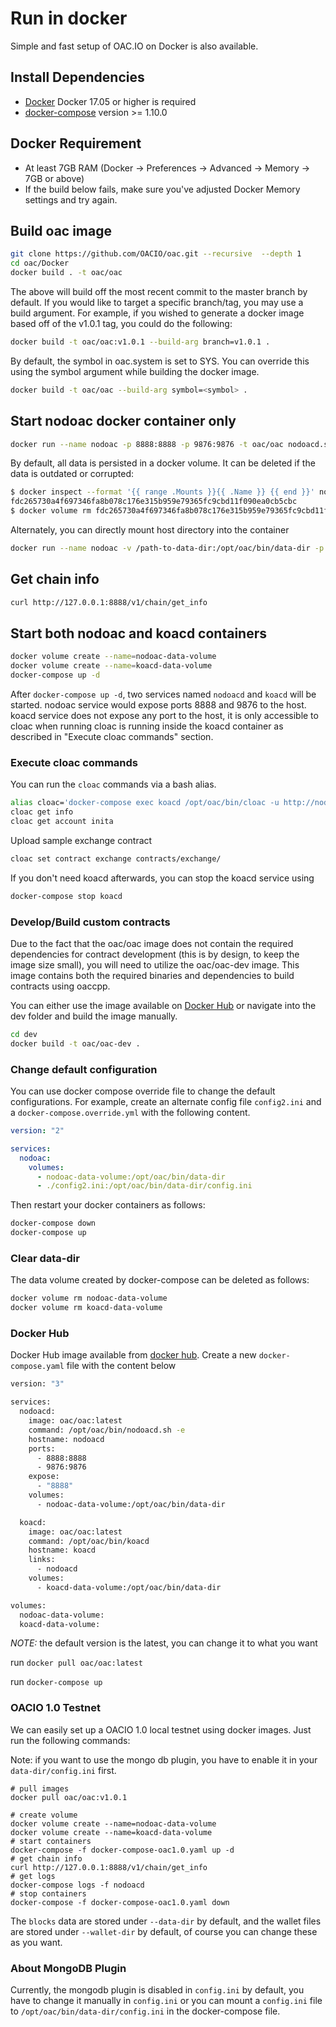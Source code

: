 # Run in docker

Simple and fast setup of OAC.IO on Docker is also available.

## Install Dependencies

- [Docker](https://docs.docker.com) Docker 17.05 or higher is required
- [docker-compose](https://docs.docker.com/compose/) version >= 1.10.0

## Docker Requirement

- At least 7GB RAM (Docker -> Preferences -> Advanced -> Memory -> 7GB or above)
- If the build below fails, make sure you've adjusted Docker Memory settings and try again.

## Build oac image

```bash
git clone https://github.com/OACIO/oac.git --recursive  --depth 1
cd oac/Docker
docker build . -t oac/oac
```

The above will build off the most recent commit to the master branch by default. If you would like to target a specific branch/tag, you may use a build argument. For example, if you wished to generate a docker image based off of the v1.0.1 tag, you could do the following:

```bash
docker build -t oac/oac:v1.0.1 --build-arg branch=v1.0.1 .
```

By default, the symbol in oac.system is set to SYS. You can override this using the symbol argument while building the docker image.

```bash
docker build -t oac/oac --build-arg symbol=<symbol> .
```

## Start nodoac docker container only

```bash
docker run --name nodoac -p 8888:8888 -p 9876:9876 -t oac/oac nodoacd.sh -e arg1 arg2
```

By default, all data is persisted in a docker volume. It can be deleted if the data is outdated or corrupted:

```bash
$ docker inspect --format '{{ range .Mounts }}{{ .Name }} {{ end }}' nodoac
fdc265730a4f697346fa8b078c176e315b959e79365fc9cbd11f090ea0cb5cbc
$ docker volume rm fdc265730a4f697346fa8b078c176e315b959e79365fc9cbd11f090ea0cb5cbc
```

Alternately, you can directly mount host directory into the container

```bash
docker run --name nodoac -v /path-to-data-dir:/opt/oac/bin/data-dir -p 8888:8888 -p 9876:9876 -t oac/oac nodoacd.sh -e arg1 arg2
```

## Get chain info

```bash
curl http://127.0.0.1:8888/v1/chain/get_info
```

## Start both nodoac and koacd containers

```bash
docker volume create --name=nodoac-data-volume
docker volume create --name=koacd-data-volume
docker-compose up -d
```

After `docker-compose up -d`, two services named `nodoacd` and `koacd` will be started. nodoac service would expose ports 8888 and 9876 to the host. koacd service does not expose any port to the host, it is only accessible to cloac when running cloac is running inside the koacd container as described in "Execute cloac commands" section.

### Execute cloac commands

You can run the `cloac` commands via a bash alias.

```bash
alias cloac='docker-compose exec koacd /opt/oac/bin/cloac -u http://nodoacd:8888 --wallet-url http://localhost:8888'
cloac get info
cloac get account inita
```

Upload sample exchange contract

```bash
cloac set contract exchange contracts/exchange/
```

If you don't need koacd afterwards, you can stop the koacd service using

```bash
docker-compose stop koacd
```

### Develop/Build custom contracts

Due to the fact that the oac/oac image does not contain the required dependencies for contract development (this is by design, to keep the image size small), you will need to utilize the oac/oac-dev image. This image contains both the required binaries and dependencies to build contracts using oaccpp.

You can either use the image available on [Docker Hub](https://hub.docker.com/r/oac/oac-dev/) or navigate into the dev folder and build the image manually.

```bash
cd dev
docker build -t oac/oac-dev .
```

### Change default configuration

You can use docker compose override file to change the default configurations. For example, create an alternate config file `config2.ini` and a `docker-compose.override.yml` with the following content.

```yaml
version: "2"

services:
  nodoac:
    volumes:
      - nodoac-data-volume:/opt/oac/bin/data-dir
      - ./config2.ini:/opt/oac/bin/data-dir/config.ini
```

Then restart your docker containers as follows:

```bash
docker-compose down
docker-compose up
```

### Clear data-dir

The data volume created by docker-compose can be deleted as follows:

```bash
docker volume rm nodoac-data-volume
docker volume rm koacd-data-volume
```

### Docker Hub

Docker Hub image available from [docker hub](https://hub.docker.com/r/oac/oac/).
Create a new `docker-compose.yaml` file with the content below

```bash
version: "3"

services:
  nodoacd:
    image: oac/oac:latest
    command: /opt/oac/bin/nodoacd.sh -e
    hostname: nodoacd
    ports:
      - 8888:8888
      - 9876:9876
    expose:
      - "8888"
    volumes:
      - nodoac-data-volume:/opt/oac/bin/data-dir

  koacd:
    image: oac/oac:latest
    command: /opt/oac/bin/koacd
    hostname: koacd
    links:
      - nodoacd
    volumes:
      - koacd-data-volume:/opt/oac/bin/data-dir

volumes:
  nodoac-data-volume:
  koacd-data-volume:

```

*NOTE:* the default version is the latest, you can change it to what you want

run `docker pull oac/oac:latest`

run `docker-compose up`

### OACIO 1.0 Testnet

We can easily set up a OACIO 1.0 local testnet using docker images. Just run the following commands:

Note: if you want to use the mongo db plugin, you have to enable it in your `data-dir/config.ini` first.

```
# pull images
docker pull oac/oac:v1.0.1

# create volume
docker volume create --name=nodoac-data-volume
docker volume create --name=koacd-data-volume
# start containers
docker-compose -f docker-compose-oac1.0.yaml up -d
# get chain info
curl http://127.0.0.1:8888/v1/chain/get_info
# get logs
docker-compose logs -f nodoacd
# stop containers
docker-compose -f docker-compose-oac1.0.yaml down
```

The `blocks` data are stored under `--data-dir` by default, and the wallet files are stored under `--wallet-dir` by default, of course you can change these as you want.

### About MongoDB Plugin

Currently, the mongodb plugin is disabled in `config.ini` by default, you have to change it manually in `config.ini` or you can mount a `config.ini` file to `/opt/oac/bin/data-dir/config.ini` in the docker-compose file.
